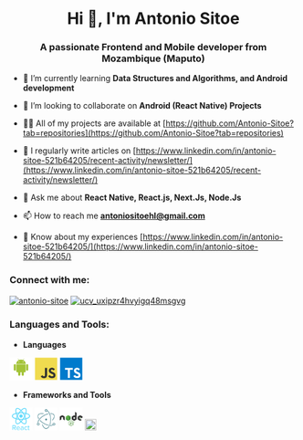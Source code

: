 <h1 align="center">Hi 👋, I'm Antonio Sitoe</h1>
<h3 align="center">A passionate Frontend and Mobile developer from Mozambique (Maputo)</h3>

- 🌱 I’m currently learning **Data Structures and Algorithms, and Android development**

- 👯 I’m looking to collaborate on **Android (React Native) Projects**

- 👨‍💻 All of my projects are available at [https://github.com/Antonio-Sitoe?tab=repositories](https://github.com/Antonio-Sitoe?tab=repositories)

- 📝 I regularly write articles on [https://www.linkedin.com/in/antonio-sitoe-521b64205/recent-activity/newsletter/](https://www.linkedin.com/in/antonio-sitoe-521b64205/recent-activity/newsletter/)

- 💬 Ask me about **React Native, React.js, Next.Js, Node.Js**

- 📫 How to reach me **antoniositoehl@gmail.com**

- 📄 Know about my experiences [https://www.linkedin.com/in/antonio-sitoe-521b64205/](https://www.linkedin.com/in/antonio-sitoe-521b64205/)

<h3 align="left">Connect with me:</h3>
<p align="left">
<a href="https://linkedin.com/in/antonio-sitoe" target="blank"><img align="center" src="https://raw.githubusercontent.com/rahuldkjain/github-profile-readme-generator/master/src/images/icons/Social/linked-in-alt.svg" alt="antonio-sitoe" height="30" width="40" /></a>
<a href="https://www.youtube.com/c/ucv_uxipzr4hvyigq48msgvg" target="blank"><img align="center" src="https://raw.githubusercontent.com/rahuldkjain/github-profile-readme-generator/master/src/images/icons/Social/youtube.svg" alt="ucv_uxipzr4hvyigq48msgvg" height="30" width="40" /></a>
</p>

### Languages and Tools:

- **Languages**
<img src="https://raw.githubusercontent.com/devicons/devicon/master/icons/android/android-original-wordmark.svg" width="40" height="40"/>
<img src="https://raw.githubusercontent.com/devicons/devicon/master/icons/javascript/javascript-original.svg" width="40" height="40"/>
<img src="https://raw.githubusercontent.com/devicons/devicon/master/icons/typescript/typescript-original.svg" width="40" height="40"/>

- **Frameworks and Tools**
<img src="https://raw.githubusercontent.com/devicons/devicon/master/icons/react/react-original-wordmark.svg" width="40" height="40"/>
<img src="https://raw.githubusercontent.com/devicons/devicon/master/icons/electron/electron-original.svg" width="40" height="40"/>
<img src="https://raw.githubusercontent.com/devicons/devicon/master/icons/nodejs/nodejs-original-wordmark.svg" width="40" height="40"/>
<img src="https://www.vectorlogo.zone/logos/tailwindcss/tailwindcss-icon.svg" width="20" height="20"/>


